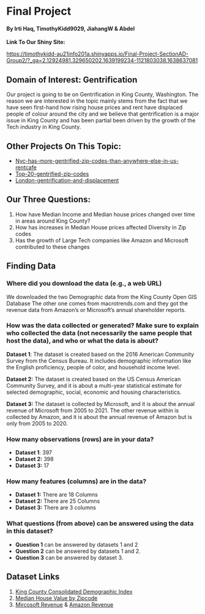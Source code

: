 # Final Project
#### By Irti Haq, TimothyKidd9029, JiahangW & Abdel

**Link To Our Shiny Site:**

https://timothykidd-au21info201a.shinyapps.io/Final-Project-SectionAD-Group2/?_ga=2.12924981.329650202.1639199234-1121803038.1638637081

## **Domain of Interest:** Gentrification

Our project is going to be on Gentrification in King County, Washington. The reason we are interested in the topic mainly stems from the fact that we have seen first-hand how rising house prices and rent have displaced people of colour around the city and we believe that gentrification is a major issue in King County and has been partial been driven by the growth of the Tech industry in King County.

## **Other Projects On This Topic:**
- [Nyc-has-more-gentrified-zip-codes-than-anywhere-else-in-us-rentcafe](https://www.metro.us/nyc-has-more-gentrified-zip-codes-than-anywhere-else-in-us-rentcafe/)
- [Top-20-gentrified-zip-codes](https://www.rentcafe.com/blog/rental-market/real-estate-news/top-20-gentrified-zip-codes/)
- [London-gentrification-and-displacement](https://www.urbandisplacement.org/maps/london-gentrification-and-displacement/)

## Our Three Questions:
1. How have Median Income and Median house prices changed over time in areas around King County?
2. How has increases in Median House prices affected Diversity in Zip codes
3. Has the growth of Large Tech companies like Amazon and Microsoft contributed to these changes

## Finding Data

### Where did you download the data (e.g., a web URL)
We downloaded the two Demographic data from the King County Open GIS Database The other one comes from macrotrends.com and they got the revenue data from Amazon’s or Microsoft’s annual shareholder reports.

### How was the data collected or generated? Make sure to explain who collected the data (not necessarily the same people that host the data), and who or what the data is about?
**Dataset 1**:  The dataset is created based on the 2016 American Community Survey from the Census Bureau. It includes demographic information like the English proficiency, people of color, and household income level.

**Dataset 2:** The dataset is created based on the US Census American Community Survey, and it is about a multi-year statistical estimate for selected demographic, social, economic and housing characteristics.

**Dataset 3:** The dataset is collected by Microsoft, and it is about the annual revenue of Microsoft from 2005 to 2021. The other revenue within is collected by Amazon, and it is about the annual revenue of Amazon but is only from 2005 to 2020.

### How many observations (rows) are in your data?
- **Dataset 1**: 397
- **Dataset 2:** 398
- **Dataset 3:** 17

### How many features (columns) are in the data?
- **Dataset 1:** There are 18 Columns 
- **Dataset 2:** There are 25 Columns
- **Dataset 3:** There are 3 columns

### What questions (from above) can be answered using the data in this dataset?
- **Question 1** can be answered by datasets 1 and 2
- **Question 2** can be answered by datasets 1 and 2.
- **Question 3** can be answered by dataset 3.

## Dataset Links
1. [King County Consolidated Demographic Index](https://gis-kingcounty.opendata.arcgis.com/datasets/kingcounty::consolidated-demographics-index-for-king-county-census-tracts-demographic-index-area/about)
2. [Median House Value by Zipcode](https://gis-kingcounty.opendata.arcgis.com/datasets/acs-median-value-dollars-acs-b25077-medianvalue/explore?location=47.431250%2C-121.809050%2C10.84&showTable=true) 
3. [Mircosoft Revenue](https://www.macrotrends.net/stocks/charts/MSFT/microsoft/revenue) & [Amazon Revenue](https://www.macrotrends.net/stocks/charts/AMZN/amazon/revenue)

